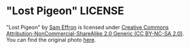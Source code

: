 # "Lost Pigeon" LICENSE

"Lost Pigeon" by [Sam Effron](https://www.flickr.com/photos/sameffron/) is licensed under [Creative Commons Attribution-NonCommercial-ShareAlike 2.0 Generic (CC BY-NC-SA 2.0)](https://creativecommons.org/licenses/by-nc-sa/2.0/). You can find the original photo [here](https://www.flickr.com/photos/sameffron/5036102786).
